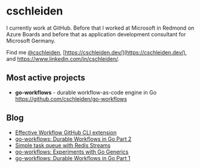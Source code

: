# cschleiden

I currently work at GitHub. Before that I worked at Microsoft in Redmond on Azure Boards and before that as application development consultant for Microsoft Germany. 

Find me [@cschleiden](https://twitter.com/cschleiden), [https://cschleiden.dev/](https://cschleiden.dev/), and https://www.linkedin.com/in/cschleiden/.

## Most active projects

- **go-workflows** - durable workflow-as-code engine in Go https://github.com/cschleiden/go-workflows

## Blog
<!--START_SECTION:feed-->
* [Effective Workflow GitHub CLI extension](https:&#x2F;&#x2F;cschleiden.dev&#x2F;blog&#x2F;2023-01-11-effective-workflow&#x2F;)
* [go-workflows: Durable Workflows in Go Part 2](https:&#x2F;&#x2F;cschleiden.dev&#x2F;blog&#x2F;2022-05-02-go-workflows-part2&#x2F;)
* [Simple task queue with Redis Streams](https:&#x2F;&#x2F;cschleiden.dev&#x2F;blog&#x2F;2022-04-08-task-queue-with-redis&#x2F;)
* [go-workflows: Experiments with Go Generics](https:&#x2F;&#x2F;cschleiden.dev&#x2F;blog&#x2F;2022-03-06-go-workflows-generics&#x2F;)
* [go-workflows: Durable Workflows in Go Part 1](https:&#x2F;&#x2F;cschleiden.dev&#x2F;blog&#x2F;2022-02-13-go-workflows-part1&#x2F;)
<!--END_SECTION:feed-->

